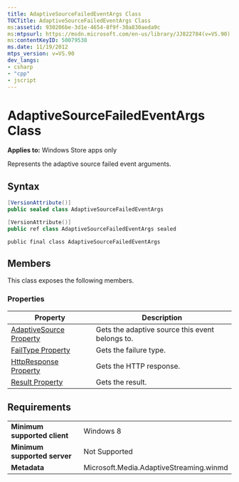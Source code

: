 ```yaml
---
title: AdaptiveSourceFailedEventArgs Class
TOCTitle: AdaptiveSourceFailedEventArgs Class
ms:assetid: 930206be-3d1e-4654-8f9f-30a830aeda9c
ms:mtpsurl: https://msdn.microsoft.com/en-us/library/JJ822784(v=VS.90)
ms:contentKeyID: 50079538
ms.date: 11/19/2012
mtps_version: v=VS.90
dev_langs:
- csharp
- "cpp"
- jscript
---
```


# AdaptiveSourceFailedEventArgs Class

**Applies to:** Windows Store apps only

Represents the adaptive source failed event arguments.

## Syntax

```csharp
[VersionAttribute()]
public sealed class AdaptiveSourceFailedEventArgs
```

```cpp
[VersionAttribute()]
public ref class AdaptiveSourceFailedEventArgs sealed
```

```jscript
public final class AdaptiveSourceFailedEventArgs
```

## Members

This class exposes the following members.

### Properties

|Property|Description|
|--- |--- |
|[AdaptiveSource Property](adaptivesourcefailedeventargs-adaptivesource-property.md)|Gets the adaptive source this event belongs to.|
|[FailType Property](adaptivesourcefailedeventargs-failtype-property.md)|Gets the failure type.|
|[HttpResponse Property](adaptivesourcefailedeventargs-httpresponse-property.md)|Gets the HTTP response.|
|[Result Property](adaptivesourcefailedeventargs-result-property.md)|Gets the result.|


## Requirements

|||
|--- |--- |
|**Minimum supported client**|Windows 8|
|**Minimum supported server**|Not Supported|
|**Metadata**|Microsoft.Media.AdaptiveStreaming.winmd|

